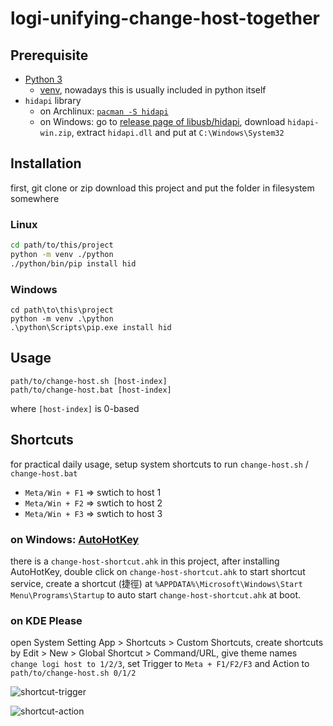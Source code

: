 logi-unifying-change-host-together
===

## Prerequisite

* [Python 3](https://www.python.org/downloads/)
  * [venv](https://docs.python.org/3/library/venv.html), nowadays this is usually included in python itself
* `hidapi` library
  * on Archlinux: [`pacman -S hidapi`](https://archlinux.org/packages/community/x86_64/hidapi/)
  * on Windows: go to [release page of libusb/hidapi](https://github.com/libusb/hidapi/releases), download `hidapi-win.zip`, extract `hidapi.dll` and put at `C:\Windows\System32`

## Installation

first, git clone or zip download this project and put the folder in filesystem somewhere

### Linux

```bash
cd path/to/this/project
python -m venv ./python
./python/bin/pip install hid
```

### Windows

```
cd path\to\this\project
python -m venv .\python
.\python\Scripts\pip.exe install hid
```

## Usage

```
path/to/change-host.sh [host-index]
path/to/change-host.bat [host-index]
```

where `[host-index]` is 0-based

## Shortcuts

for practical daily usage, setup system shortcuts to run `change-host.sh` / `change-host.bat`

* `Meta/Win + F1` => swtich to host 1
* `Meta/Win + F2` => swtich to host 2
* `Meta/Win + F3` => swtich to host 3

### on Windows: [AutoHotKey](https://www.autohotkey.com/)

there is a `change-host-shortcut.ahk` in this project,
after installing AutoHotKey, double click on `change-host-shortcut.ahk` to start shortcut service,
create a shortcut (捷徑) at `%APPDATA%\Microsoft\Windows\Start Menu\Programs\Startup` to auto start `change-host-shortcut.ahk` at boot.

### on KDE Please

open System Setting App > Shortcuts > Custom Shortcuts, create shortcuts by Edit > New > Global Shortcut > Command/URL,
give theme names `change logi host to 1/2/3`, set Trigger to `Meta + F1/F2/F3` and Action to `path/to/change-host.sh 0/1/2`

![shortcut-trigger](https://i.imgur.com/VABu8wy.png)

![shortcut-action](https://i.imgur.com/qWJbRhO.png)
